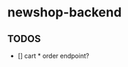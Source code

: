 # newshop-backend

<!-- compare link: https://github.com/top-think/think/compare/6eda63b3d642c1bfdf6761091f7c631e8e7eecc6...5.1 -->

## TODOS

- [] cart * order endpoint?
